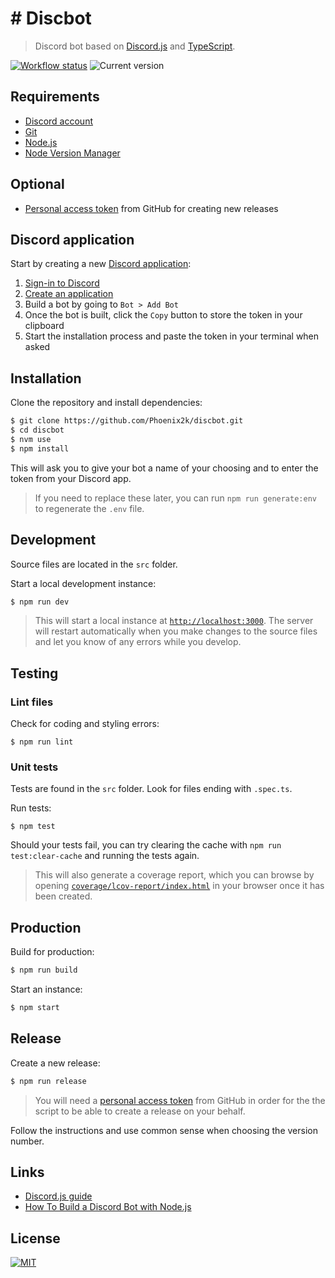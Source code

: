 # # Discbot

> Discord bot based on [Discord.js](https://discord.js.org/) and [TypeScript](https://www.typescriptlang.org/).

[![Workflow status][workflow-status]][workflow-summary] ![Current version][current-version]

## Requirements

* [Discord account](https://discord.com/login)
* [Git](https://git-scm.com/)
* [Node.js](https://nodejs.org/en/)
* [Node Version Manager](https://github.com/nvm-sh/nvm)

## Optional

* [Personal access token][personal-access-token] from GitHub for creating new releases

## Discord application

Start by creating a new [Discord application](https://discordjs.guide/preparations/setting-up-a-bot-application.html#creating-your-bot):

1. [Sign-in to Discord](https://discord.com/login?redirect_to=%2Fdevelopers%2Fapplications)
2. [Create an application](https://discord.com/developers/applications)
3. Build a bot by going to `Bot > Add Bot`
4. Once the bot is built, click the `Copy` button to store the token in your clipboard
5. Start the installation process and paste the token in your terminal when asked

## Installation

Clone the repository and install dependencies:

```sh
$ git clone https://github.com/Phoenix2k/discbot.git
$ cd discbot
$ nvm use
$ npm install
```

This will ask you to give your bot a name of your choosing and to enter the token from your Discord app.

> If you need to replace these later, you can run `npm run generate:env` to regenerate the `.env` file.

## Development

Source files are located in the `src` folder.

Start a local development instance:

```sh
$ npm run dev
```

> This will start a local instance at [`http://localhost:3000`](http://localhost:3000). The server will restart automatically when you make changes to the source files and let you know of any errors while you develop.

## Testing

### Lint files

Check for coding and styling errors:

```
$ npm run lint
```

### Unit tests

Tests are found in the `src` folder. Look for files ending with `.spec.ts`.

Run tests:

```
$ npm test
```

Should your tests fail, you can try clearing the cache with `npm run test:clear-cache` and running the tests again.

> This will also generate a coverage report, which you can browse by opening [`coverage/lcov-report/index.html`](./coverage/lcov-report/index.html) in your browser once it has been created.

## Production

Build for production:

```sh
$ npm run build
```

Start an instance:

```sh
$ npm start
```

## Release

Create a new release:

```sh
$ npm run release
```

> You will need a [personal access token][personal-access-token] from GitHub in order for the the script to be able to create a release on your behalf.

Follow the instructions and use common sense when choosing the version number.

## Links

* [Discord.js guide](https://discordjs.guide/)
* [How To Build a Discord Bot with Node.js](https://www.digitalocean.com/community/tutorials/how-to-build-a-discord-bot-with-node-js)

## License

[![MIT](https://img.shields.io/github/license/Phoenix2k/discbot)](LICENSE.md)

[current-version]: https://img.shields.io/badge/dynamic/json?color=informational&label=Version&query=version&url=https%3A%2F%2Fraw.githubusercontent.com%2FPhoenix2k%2Fdiscbot%2Fmain%2Fpackage.json
[personal-access-token]: https://github.com/settings/tokens/new?scopes=repo&description=discbot
[workflow-status]: https://github.com/Phoenix2k/discbot/actions/workflows/default.yml/badge.svg
[workflow-summary]: https://github.com/Phoenix2k/discbot/actions/workflows/default.yml
